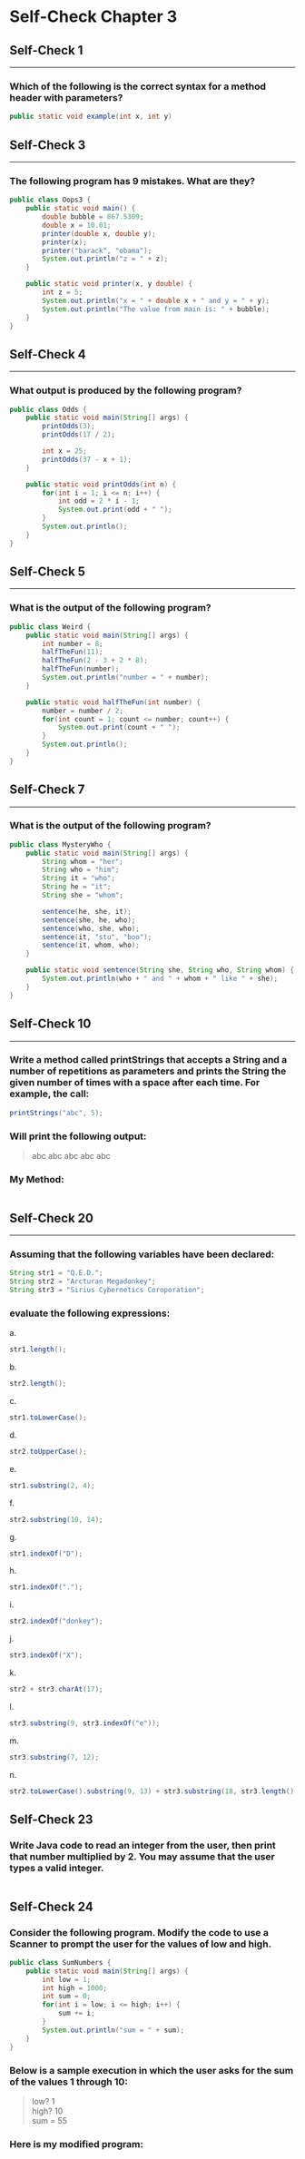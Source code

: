 # Self-Check Chapter 3

## Self-Check 1
---
### Which of the following is the correct syntax for a method header with parameters?
```java
public static void example(int x, int y)
```
## Self-Check 3
---
### The following program has 9 mistakes. What are they?
```java
public class Oops3 {
    public static void main() {
        double bubble = 867.5309;
        double x = 10.01;
        printer(double x, double y);
        printer(x);
        printer("barack", "obama");
        System.out.println("z = " + z);
    }

    public static void printer(x, y double) {
        int z = 5;
        System.out.println("x = " + double x + " and y = " + y);
        System.out.println("The value from main is: " + bubble);
    }
}
```
## Self-Check 4
---
### What output is produced by the following program?  
```java
public class Odds {
    public static void main(String[] args) {
        printOdds(3);
        printOdds(17 / 2);

        int x = 25;
        printOdds(37 - x + 1);
    }

    public static void printOdds(int n) {
        for(int i = 1; i <= n; i++) {
            int odd = 2 * i - 1;
            System.out.print(odd + " ");
        }
        System.out.println();
    }
}
```  
> 
## Self-Check 5
---
### What is the output of the following program?  
```java
public class Weird {
    public static void main(String[] args) {
        int number = 8;
        halfTheFun(11);
        halfTheFun(2 - 3 + 2 * 8);
        halfTheFun(number);
        System.out.println("number = " + number);
    }

    public static void halfTheFun(int number) {
        number = number / 2;
        for(int count = 1; count <= number; count++) {
            System.out.print(count + " ");
        }
        System.out.println();
    }
}
```  
> 
## Self-Check 7
---
### What is the output of the following program?  
```java
public class MysteryWho {
    public static void main(String[] args) {
        String whom = "her";
        String who = "him";
        String it = "who";
        String he = "it";
        String she = "whom";

        sentence(he, she, it);
        sentence(she, he, who);
        sentence(who, she, who);
        sentence(it, "stu", "boo");
        sentence(it, whom, who);
    }

    public static void sentence(String she, String who, String whom) {
        System.out.println(who + " and " + whom + " like " + she);
    }
}
```  
> 
## Self-Check 10
---
### Write a method called **printStrings** that accepts a String and a number of repetitions as parameters and prints the String the given number of times with a space after each time. For example, the call:
```java
printStrings("abc", 5);
```
### Will print the following output:  
> abc abc abc abc abc  
### My Method:
```java

```
## Self-Check 20
---
### Assuming that the following variables have been declared:
```java
String str1 = "Q.E.D.";
String str2 = "Arcturan Megadonkey";
String str3 = "Sirius Cybernetics Coroporation";
```
### evaluate the following expressions:  
a.  
```java
str1.length();
```  
b.  
```java
str2.length();
```  
c.  
```java
str1.toLowerCase();
```  
d.  
```java
str2.toUpperCase();
```  
e.  
```java
str1.substring(2, 4);
```  
f.  
```java
str2.substring(10, 14);
```  
g.  
```java
str1.indexOf("D");
```  
h.  
```java
str1.indexOf(".");
```  
i.  
```java
str2.indexOf("donkey");
```  
j.  
```java
str3.indexOf("X");
```  
k.  
```java
str2 + str3.charAt(17);
```  
l.  
```java
str3.substring(9, str3.indexOf("e"));
```  
m.  
```java
str3.substring(7, 12);
```  
n.  
```java
str2.toLowerCase().substring(9, 13) + str3.substring(18, str3.length() - 7);
```  

## Self-Check 23

### Write Java code to read an integer from the user, then print that number multiplied by 2. You may assume that the user types a valid integer.  

```java

```  

## Self-Check 24  

### Consider the following program. Modify the code to use a Scanner to prompt the user for the values of **low** and **high**.  
```java
public class SumNumbers {
    public static void main(String[] args) {
        int low = 1;
        int high = 1000;
        int sum = 0;
        for(int i = low; i <= high; i++) {
            sum += i;
        }
        System.out.println("sum = " + sum);
    }
}
```  

### Below is a sample execution in which the user asks for the sum of the values 1 through 10:  
> low? 1  
> high? 10  
> sum = 55  

### Here is my modified program:  
```java

```
